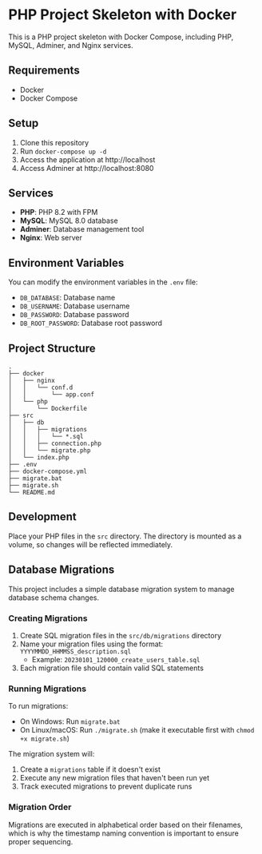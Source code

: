 # PHP Project Skeleton with Docker

This is a PHP project skeleton with Docker Compose, including PHP, MySQL, Adminer, and Nginx services.

## Requirements

- Docker
- Docker Compose

## Setup

1. Clone this repository
2. Run `docker-compose up -d`
3. Access the application at http://localhost
4. Access Adminer at http://localhost:8080

## Services

- **PHP**: PHP 8.2 with FPM
- **MySQL**: MySQL 8.0 database
- **Adminer**: Database management tool
- **Nginx**: Web server

## Environment Variables

You can modify the environment variables in the `.env` file:

- `DB_DATABASE`: Database name
- `DB_USERNAME`: Database username
- `DB_PASSWORD`: Database password
- `DB_ROOT_PASSWORD`: Database root password

## Project Structure

```
.
├── docker
│   ├── nginx
│   │   └── conf.d
│   │       └── app.conf
│   └── php
│       └── Dockerfile
├── src
│   ├── db
│   │   ├── migrations
│   │   │   └── *.sql
│   │   ├── connection.php
│   │   └── migrate.php
│   └── index.php
├── .env
├── docker-compose.yml
├── migrate.bat
├── migrate.sh
└── README.md
```

## Development

Place your PHP files in the `src` directory. The directory is mounted as a volume, so changes will be reflected immediately.

## Database Migrations

This project includes a simple database migration system to manage database schema changes.

### Creating Migrations

1. Create SQL migration files in the `src/db/migrations` directory
2. Name your migration files using the format: `YYYYMMDD_HHMMSS_description.sql`
   - Example: `20230101_120000_create_users_table.sql`
3. Each migration file should contain valid SQL statements

### Running Migrations

To run migrations:

- On Windows: Run `migrate.bat`
- On Linux/macOS: Run `./migrate.sh` (make it executable first with `chmod +x migrate.sh`)

The migration system will:
1. Create a `migrations` table if it doesn't exist
2. Execute any new migration files that haven't been run yet
3. Track executed migrations to prevent duplicate runs

### Migration Order

Migrations are executed in alphabetical order based on their filenames, which is why the timestamp naming convention is important to ensure proper sequencing.
